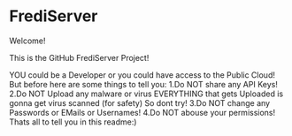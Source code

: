 # FrediServer
Welcome!

This is the GitHub FrediServer Project!

YOU could be a Developer or you could have access to the Public Cloud!
But before here are some things to tell you:
1.Do NOT share any API Keys!
2.Do NOT Upload any malware or virus EVERYTHING that gets Uploaded is gonna get virus scanned (for safety) So dont try!
3.Do NOT change any Passwords or EMails or Usernames!
4.Do NOT abouse your permissions!
Thats all to tell you in this readme:)
